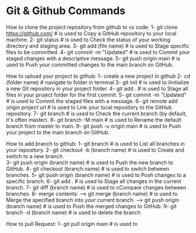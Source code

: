 # Git & Github Commands  
   
How to clone the project repository from github to vs code:
    1- git clone https://github.com/  # is used to Copy a GitHub repository to your local machine.
    2- git status                     # is used to Check the status of your working directory and staging area.
    3- git add (file name)            # is used to Stage specific files to be committed.
    4- git commit -m "Updated"        # is used to Commit your staged changes with a descriptive message.
    5- git push origin main           # is used to Push your committed changes to the main branch on GitHub.

How to upload your project to github:
    1- create a new project in github
    2- cd (folder name)                   # navigate to folder in terminal
    3- git init                           # is used to iInitialize a new Git repository in your project folder.
    4- git add .                          # is used to Stage all files in your project folder for the first commit.
    5- git commit -m "Updated"            # is used to Commit the staged files with a message.
    6- git remote add origin project url  # is used to Link your local repository to the GitHub repository.
    7- git branch                         # is used to Check the current branch (by default, it's often master).
    8- git branch -M main                 # is used to Rename the default branch from master to main.
    9- git push -u origin main            # is used to Push your project to the main branch on GitHub.

How to add branch to github:
    1- git branch                                # is used to List all branches in your repository.
    2- git checkout -b (branch name)             # is used to Create and switch to a new branch.    
    3- git push origin (branch name)             # is used to Push the new branch to GitHub.
    4- git checkout (branch name)                # is used to switch between branches.
    5- git push origin (branch name)             # is used to Push changes to a specific branch.
    6- git add .                                 # is used to Stage all changes in the current branch.
    7- git diff (branch name)                    # is used to cCompare changes between branches.
    8- merge contents:
        --> git merge (branch name)              # is used to Merge the specified branch into your current branch.
        --> git push origin (branch name)        # is used to Push the merged changes to GitHub.
    9- git branch -d (branch name)               # is used to delete the branch

How to pull Request:
    1- git pull origin main                      # is used to 